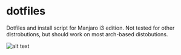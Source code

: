# dotfiles

Dotfiles and install script for Manjaro i3 edition. Not tested for other distrobutions, but should work on most arch-based distobutions.

![alt text](https://user-images.githubusercontent.com/20680618/82728779-e074ef80-9cf2-11ea-81ca-3259779f02ab.png)
